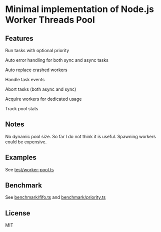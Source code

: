 # Minimal implementation of Node.js Worker Threads Pool

## Features

Run tasks with optional priority

Auto error handling for both sync and async tasks

Auto replace crashed workers

Handle task events

Abort tasks (both async and sync)

Acquire workers for dedicated usage

Track pool stats

## Notes

No dynamic pool size. So far I do not think it is useful. Spawning workers could be expensive.

## Examples

See [test/worker-pool.ts](./test/worker-pool.ts)

## Benchmark

See [benchmark/fifo.ts](./benchmark/fifo.ts) and [benchmark/priority.ts](./benchmark/priority.ts)

## License

MIT
